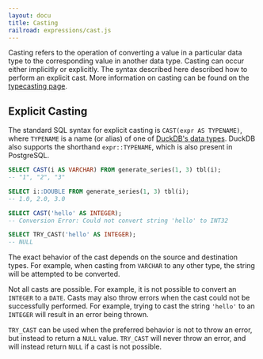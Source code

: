 ```yaml
---
layout: docu
title: Casting
railroad: expressions/cast.js
---
```


<div id="rrdiagram"></div>

Casting refers to the operation of converting a value in a particular data type to the corresponding value in another data type.
Casting can occur either implicitly or explicitly. The syntax described here described how to perform an explicit cast. More information on casting can be found on the [typecasting page](../data_types/typecasting).

## Explicit Casting

The standard SQL syntax for explicit casting is `CAST(expr AS TYPENAME)`, where `TYPENAME` is a name (or alias) of one of [DuckDB's data types](../data_types/overview). DuckDB also supports the shorthand `expr::TYPENAME`, which is also present in PostgreSQL.

```sql
SELECT CAST(i AS VARCHAR) FROM generate_series(1, 3) tbl(i);
-- "1", "2", "3"
```
```sql
SELECT i::DOUBLE FROM generate_series(1, 3) tbl(i);
-- 1.0, 2.0, 3.0
```
```sql
SELECT CAST('hello' AS INTEGER);
-- Conversion Error: Could not convert string 'hello' to INT32
```
```sql
SELECT TRY_CAST('hello' AS INTEGER);
-- NULL
```

The exact behavior of the cast depends on the source and destination types. For example, when casting from `VARCHAR` to any other type, the string will be attempted to be converted.

Not all casts are possible. For example, it is not possible to convert an `INTEGER` to a `DATE`. Casts may also throw errors when the cast could not be successfully performed. For example, trying to cast the string `'hello'` to an `INTEGER` will result in an error being thrown.

`TRY_CAST` can be used when the preferred behavior is not to throw an error, but instead to return a `NULL` value. `TRY_CAST` will never throw an error, and will instead return `NULL` if a cast is not possible.
